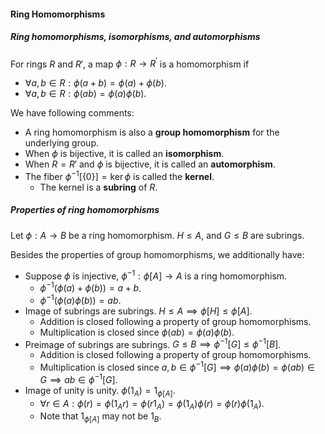 #### Ring Homomorphisms

##### Ring homomorphisms, isomorphisms, and automorphisms

For rings $R$ and $R'$, a map $\phi: R \rightarrow R^{\prime}$ is a homomorphism if

- $\forall a, b \in R: \phi(a + b) = \phi(a) + \phi(b)$.
- $\forall a, b \in R: \phi(ab) = \phi(a) \phi(b)$.

We have following comments:

- A ring homomorphism is also a **group homomorphism** for the underlying group.
- When $\phi$ is bijective, it is called an **isomorphism**.
- When $R = R'$ and $\phi$ is bijective, it is called an **automorphism**.
- The fiber $\phi^{-1}[\{0\}] = \ker \phi$ is called the **kernel**.
  - The kernel is a **subring** of $R$.


##### Properties of ring homomorphisms

Let $\phi: A \rightarrow B$ be a ring homomorphism. $H \le A$, and $G \le B$ are subrings.

Besides the properties of group homomorphisms, we additionally have:

- Suppose $\phi$ is injective, $\phi^{-1}: \phi[A] \to A$ is a ring homomorphism.
  - $\phi^{-1}(\phi(a) + \phi(b)) = a + b$.
  - $\phi^{-1}(\phi(a) \phi(b)) = ab$.
- Image of subrings are subrings. $H \le A \implies \phi[H] \le \phi[A]$.
  - Addition is closed following a property of group homomorphisms.
  - Multiplication is closed since $\phi(a b) = \phi(a) \phi(b)$.
- Preimage of subrings are subrings. $G \le B \implies \phi^{-1}[G] \le \phi^{-1}[B]$.
  - Addition is closed following a property of group homomorphisms.
  - Multiplication is closed since $a, b \in \phi^{-1}[G]\implies \phi(a) \phi(b) = \phi(ab) \in G \implies ab \in \phi^{-1}[G]$.
- Image of unity is unity. $\phi(1_A) = 1_{\phi[A]}$.
  - $\forall r \in A:\phi(r)=\phi(1_A r)=\phi(r 1_A)=\phi(1_A) \phi(r)=\phi(r) \phi(1_A)$.
  - Note that $1_{\phi[A]}$ may not be $1_{B}$.
